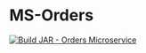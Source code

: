 # MS-Orders
[![Build JAR - Orders Microservice](https://github.com/Obligatorio-Devops-Danya-Hernan/MS-Orders/actions/workflows/maven.yml/badge.svg?branch=master)](https://github.com/Obligatorio-Devops-Danya-Hernan/MS-Orders/actions/workflows/maven.yml)